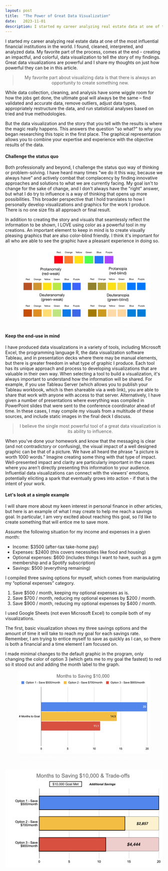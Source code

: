 ```yaml
---
layout: post
title:  "The Power of Great Data Visualization"
date:   2023-11-01
description: I started my career analyzing real estate data at one of the most influential financial institutions in the world. I found, cleaned, interpreted, and analyzed data. My favorite part of the process, comes at the end - creating an impactful, and colorful, data visualization to tell the story of my findings. Great data visualizations are powerful and I share my thoughts on just how powerful they can be in this article.
---
```


<p style="font-size:75%"></p>

I started my career analyzing real estate data at one of the most influential financial institutions in the world. I found, cleaned, interpreted, and analyzed data. My favorite part of the process, comes at the end - creating an impactful, and colorful, data visualization to tell the story of my findings. Great data visualizations are powerful and I share my thoughts on just how powerful they can be in this article.


<blockquote style="text-align:center;">My favorite part about visualizing data is that there is always an opportunity to create something new.</blockquote> 

While data collection, cleaning, and analysis have some wiggle room for how the jobs get done, the ultimate goal will always be the same – find validated and accurate data, remove outliers, adjust data types, appropriately restructure the data, and run statistical analyses based on tried and true methodologies. 

But the data visualization and the story that you tell with the results is where the magic really happens. This answers the question "so what?" to why you began researching this topic in the first place. The graphical representation allows you to combine your expertise and experience with the objective results of the data.

#### Challenge the status quo

Both professionally and beyond, I challenge the status quo way of thinking or problem-solving. I have heard many times "we do it this way, because we always have” and actively combat that complacency by finding innovative approaches and solutions to what we are currently facing. My goal isn't to change for the sake of change, and I don't always have the "right" answer, but what I do try to influence is a way of thinking that opens up more possibilities. This broader perspective that I hold translates to how I personally develop visualizations and graphics for the work I produce. There is no one size fits all approach or final result.


In addition to creating the story and visuals that seamlessly reflect the information to be shown, I LOVE using color as a powerful tool in my creations. An important element to keep in mind is to create visually pleasing graphics that are also color-blind friendly. I think it's important for all who are able to see the graphic have a pleasant experience in doing so.  


<figure>
	<img src="/assets/2023-11-01-color-blind.png" alt=""> 
	<figcaption style="color:white; font-style: italic;">
		Image source: Leonie Monigatti - Towards Data Science</figcaption>
</figure>


#### Keep the end-use in mind

I have produced data visualizations in a variety of tools, including Microsoft Excel, the programming language R, the data visualization software Tableau, and in presentation decks where there may be manual elements, but there is greater freedom in what type of graphic I produce. Each tool has its unique approach and process to developing visualizations that are valuable in their own way. When selecting a tool to build a visualization, it's always important to understand how the information will be shared. For example, if you use Tableau Server (which allows you to publish your Tableau workbook, which is then shareable via a web link), you are able to share that work with anyone with access to that server. Alternatively, I have given a number of presentations where everything was compiled in PowerPoint slides that were sent to the conference coordinator ahead of time. In these cases, I may compile my visuals from a multitude of these sources, and include static images in the final deck I discuss.


<blockquote style="text-align:center;">I believe the single most powerful tool of a great data visualization is its ability to influence.</blockquote>

When you've done your homework and know that the messaging is clear (and not contradictory or confusing), the visual impact of a well designed graphic can be that of a picture. We have all heard the phrase "a picture is worth 1000 words.” Imagine creating some thing with that type of impact. Well-presented impact and clarity are particularly important in the cases where you aren’t directly presenting this information to your audience.  Influential data visualizations can connect with the viewers’ emotions, potentially eliciting a spark that eventually grows into action - if that is the intent of your work.

#### Let's look at a simple example

I will share more about my keen interest in personal finance in other articles, but here is an example of what I may create to help me reach a savings goal. In particular, I am very excited about reaching this goal, so I’d like to create something that will entice me to save more. 

Assume the following situation for my income and expenses in a given month: 
- Income: $3500 (after-tax take-home pay)
- Expenses: $2400 (this covers necessities like food and housing)
- Optional expenses: $600 (includes things I want to have, such as a gym membership and a Spotify subscription)
- Savings: $500 (everything remaining)

I compiled three saving options for myself, which comes from manipulating my “optional expenses” category.
1. Save $500 / month, keeping my optional expenses as is.
2. Save $700 / month, reducing my optional expenses by $200 / month.
3. Save $900 / month, reducing my optional expenses by $400 / month. 


I used Google Sheets (not even Microsoft Excel) to compile both of my visualizations.

The first, basic visualization shows my three savings options and the amount of time it will take to reach my goal for each savings rate. Remember, I am trying to entice myself to save as quickly as I can, so there is both a financial and a time element I am focused on. 

I made minimal changes to the default graphic in the program, only changing the color of option 3 (which gets me to my goal the fastest) to red so it stood out and adding the month label to the graph. 


<figure>
	<img src="/assets/2023-11-01-months-to-save.png" alt=""> 
	<figcaption style="color:white; font-style: italic;">
		Basic visualization - How long to reach my saving goal in months </figcaption>
</figure>





<img src="/assets/2023-11-01-saving-tradeoff.png" alt=""> 

